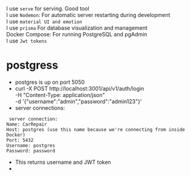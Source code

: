 # 
I use `serve` for serving. Good tool   
I use `Nodemon`: For automatic server restarting during development        
I use `material UI and emotion`     
I use `prisma` For database visualization and management     
Docker Compose: For running PostgreSQL and pgAdmin    
I use `Jwt tokens`    


# postgress
- postgres is up on port 5050
- curl -X POST http://localhost:3001/api/v1/auth/login \
  -H "Content-Type: application/json" \
  -d '{"username":"admin","password":"admin123"}'
- server connections: 
```
 server connection:
Name: CarRepair
Host: postgres (use this name because we're connecting from inside Docker)
Port: 5432
Username: postgres
Password: password
```
- This returns username and JWT token 
-
 